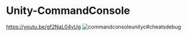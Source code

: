 # Unity-CommandConsole
https://youtu.be/gf2NaL04vUg
![commandconsoleunityc#cheatsdebug](https://github.com/Lasanha-Dev/Unity-CommandConsole/assets/138812250/b5059ee5-b9f4-4b1b-a6a9-e39de2b42085)
